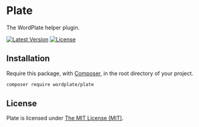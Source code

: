 # Plate

The WordPlate helper plugin.

[![Latest Version](https://img.shields.io/github/release/wordplate/plate.svg?style=flat)](https://github.com/wordplate/plate/releases)
[![License](https://img.shields.io/packagist/l/wordplate/plate.svg?style=flat)](https://packagist.org/packages/wordplate/plate)

## Installation

Require this package, with [Composer](https://getcomposer.org/), in the root directory of your project.

```bash
composer require wordplate/plate
```

## License

Plate is licensed under [The MIT License (MIT)](LICENSE).
